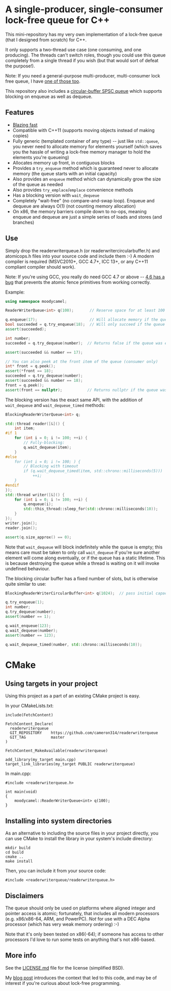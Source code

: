 
# A single-producer, single-consumer lock-free queue for C++

This mini-repository has my very own implementation of a lock-free queue (that I designed from scratch) for C++.

It only supports a two-thread use case (one consuming, and one producing). The threads can't switch roles, though
you could use this queue completely from a single thread if you wish (but that would sort of defeat the purpose!).

Note: If you need a general-purpose multi-producer, multi-consumer lock free queue, I have [one of those too][mpmc].

This repository also includes a [circular-buffer SPSC queue][circular] which supports blocking on enqueue as well as dequeue.


## Features

- [Blazing fast][benchmarks]
- Compatible with C++11 (supports moving objects instead of making copies)
- Fully generic (templated container of any type) -- just like `std::queue`, you never need to allocate memory for elements yourself
  (which saves you the hassle of writing a lock-free memory manager to hold the elements you're queueing)
- Allocates memory up front, in contiguous blocks
- Provides a `try_enqueue` method which is guaranteed never to allocate memory (the queue starts with an initial capacity)
- Also provides an `enqueue` method which can dynamically grow the size of the queue as needed
- Also provides `try_emplace`/`emplace` convenience methods
- Has a blocking version with `wait_dequeue`
- Completely "wait-free" (no compare-and-swap loop). Enqueue and dequeue are always O(1) (not counting memory allocation)
- On x86, the memory barriers compile down to no-ops, meaning enqueue and dequeue are just a simple series of loads and stores (and branches)


## Use

Simply drop the readerwriterqueue.h (or readerwritercircularbuffer.h) and atomicops.h files into your source code and include them :-)
A modern compiler is required (MSVC2010+, GCC 4.7+, ICC 13+, or any C++11 compliant compiler should work).

Note: If you're using GCC, you really do need GCC 4.7 or above -- [4.6 has a bug][gcc46bug] that prevents the atomic fence primitives
from working correctly.

Example:

```cpp
using namespace moodycamel;

ReaderWriterQueue<int> q(100);       // Reserve space for at least 100 elements up front

q.enqueue(17);                       // Will allocate memory if the queue is full
bool succeeded = q.try_enqueue(18);  // Will only succeed if the queue has an empty slot (never allocates)
assert(succeeded);

int number;
succeeded = q.try_dequeue(number);  // Returns false if the queue was empty

assert(succeeded && number == 17);

// You can also peek at the front item of the queue (consumer only)
int* front = q.peek();
assert(*front == 18);
succeeded = q.try_dequeue(number);
assert(succeeded && number == 18);
front = q.peek(); 
assert(front == nullptr);           // Returns nullptr if the queue was empty
```

The blocking version has the exact same API, with the addition of `wait_dequeue` and
`wait_dequeue_timed` methods:

```cpp
BlockingReaderWriterQueue<int> q;

std::thread reader([&]() {
    int item;
#if 1
    for (int i = 0; i != 100; ++i) {
        // Fully-blocking:
        q.wait_dequeue(item);
    }
#else
    for (int i = 0; i != 100; ) {
        // Blocking with timeout
        if (q.wait_dequeue_timed(item, std::chrono::milliseconds(5)))
            ++i;
    }
#endif
});
std::thread writer([&]() {
    for (int i = 0; i != 100; ++i) {
        q.enqueue(i);
        std::this_thread::sleep_for(std::chrono::milliseconds(10));
    }
});
writer.join();
reader.join();

assert(q.size_approx() == 0);
```
    
Note that `wait_dequeue` will block indefinitely while the queue is empty; this
means care must be taken to only call `wait_dequeue` if you're sure another element
will come along eventually, or if the queue has a static lifetime. This is because
destroying the queue while a thread is waiting on it will invoke undefined behaviour.

The blocking circular buffer has a fixed number of slots, but is otherwise quite similar to
use:

```cpp
BlockingReaderWriterCircularBuffer<int> q(1024);  // pass initial capacity

q.try_enqueue(1);
int number;
q.try_dequeue(number);
assert(number == 1);

q.wait_enqueue(123);
q.wait_dequeue(number);
assert(number == 123);

q.wait_dequeue_timed(number, std::chrono::milliseconds(10));
```


# CMake
## Using targets in your project
Using this project as a part of an existing CMake project is easy.

In your CMakeLists.txt:
```
include(FetchContent)

FetchContent_Declare(
  readerwriterqueue
  GIT_REPOSITORY    https://github.com/cameron314/readerwriterqueue
  GIT_TAG           master
)

FetchContent_MakeAvailable(readerwriterqueue)

add_library(my_target main.cpp)
target_link_libraries(my_target PUBLIC readerwriterqueue)
```

In main.cpp:
```
#include <readerwriterqueue.h>

int main(void)
{
    moodycamel::ReaderWriterQueue<int> q(100);
}
```

## Installing into system directories
As an alternative to including the source files in your project directly,
you can use CMake to install the library in your system's include directory:

```
mkdir build
cd build
cmake ..
make install
```

Then, you can include it from your source code:
```
#include <readerwriterqueue/readerwriterqueue.h>
```

## Disclaimers

The queue should only be used on platforms where aligned integer and pointer access is atomic; fortunately, that
includes all modern processors (e.g. x86/x86-64, ARM, and PowerPC). *Not* for use with a DEC Alpha processor (which has very weak memory ordering) :-)

Note that it's only been tested on x86(-64); if someone has access to other processors I'd love to run some tests on
anything that's not x86-based.

## More info

See the [LICENSE.md][license] file for the license (simplified BSD).

My [blog post][blog] introduces the context that led to this code, and may be of interest if you're curious
about lock-free programming.


[blog]: http://moodycamel.com/blog/2013/a-fast-lock-free-queue-for-c++
[license]: LICENSE.md
[benchmarks]: http://moodycamel.com/blog/2013/a-fast-lock-free-queue-for-c++#benchmarks
[gcc46bug]: http://stackoverflow.com/questions/16429669/stdatomic-thread-fence-has-undefined-reference
[mpmc]: https://github.com/cameron314/concurrentqueue
[circular]: readerwritercircularbuffer.h
